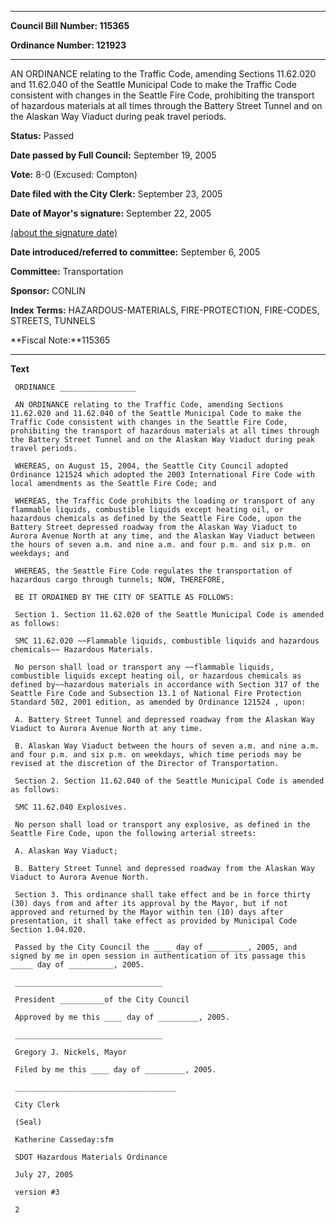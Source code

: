 

********

**Council Bill Number: 115365**
   
**Ordinance Number: 121923**
********

 AN ORDINANCE relating to the Traffic Code, amending Sections 11.62.020 and 11.62.040 of the Seattle Municipal Code to make the Traffic Code consistent with changes in the Seattle Fire Code, prohibiting the transport of hazardous materials at all times through the Battery Street Tunnel and on the Alaskan Way Viaduct during peak travel periods.

**Status:** Passed
   
**Date passed by Full Council:** September 19, 2005
   
**Vote:** 8-0 (Excused: Compton)
   
**Date filed with the City Clerk:** September 23, 2005
   
**Date of Mayor's signature:** September 22, 2005
   
[(about the signature date)](/~public/approvaldate.htm)
   
   
   
**Date introduced/referred to committee:** September 6, 2005
   
**Committee:** Transportation
   
**Sponsor:** CONLIN
   
   
**Index Terms:** HAZARDOUS-MATERIALS, FIRE-PROTECTION, FIRE-CODES, STREETS, TUNNELS

**Fiscal Note:**115365

********

**Text**
   
```
 ORDINANCE _________________

 AN ORDINANCE relating to the Traffic Code, amending Sections 11.62.020 and 11.62.040 of the Seattle Municipal Code to make the Traffic Code consistent with changes in the Seattle Fire Code, prohibiting the transport of hazardous materials at all times through the Battery Street Tunnel and on the Alaskan Way Viaduct during peak travel periods.

 WHEREAS, on August 15, 2004, the Seattle City Council adopted Ordinance 121524 which adopted the 2003 International Fire Code with local amendments as the Seattle Fire Code; and

 WHEREAS, the Traffic Code prohibits the loading or transport of any flammable liquids, combustible liquids except heating oil, or hazardous chemicals as defined by the Seattle Fire Code, upon the Battery Street depressed roadway from the Alaskan Way Viaduct to Aurora Avenue North at any time, and the Alaskan Way Viaduct between the hours of seven a.m. and nine a.m. and four p.m. and six p.m. on weekdays; and

 WHEREAS, the Seattle Fire Code regulates the transportation of hazardous cargo through tunnels; NOW, THEREFORE,

 BE IT ORDAINED BY THE CITY OF SEATTLE AS FOLLOWS:

 Section 1. Section 11.62.020 of the Seattle Municipal Code is amended as follows:

 SMC 11.62.020 ~~Flammable liquids, combustible liquids and hazardous chemicals~~ Hazardous Materials.

 No person shall load or transport any ~~flammable liquids, combustible liquids except heating oil, or hazardous chemicals as defined by~~hazardous materials in accordance with Section 317 of the Seattle Fire Code and Subsection 13.1 of National Fire Protection Standard 502, 2001 edition, as amended by Ordinance 121524 , upon:

 A. Battery Street Tunnel and depressed roadway from the Alaskan Way Viaduct to Aurora Avenue North at any time.

 B. Alaskan Way Viaduct between the hours of seven a.m. and nine a.m. and four p.m. and six p.m. on weekdays, which time periods may be revised at the discretion of the Director of Transportation.

 Section 2. Section 11.62.040 of the Seattle Municipal Code is amended as follows:

 SMC 11.62.040 Explosives.

 No person shall load or transport any explosive, as defined in the Seattle Fire Code, upon the following arterial streets:

 A. Alaskan Way Viaduct;

 B. Battery Street Tunnel and depressed roadway from the Alaskan Way Viaduct to Aurora Avenue North.

 Section 3. This ordinance shall take effect and be in force thirty (30) days from and after its approval by the Mayor, but if not approved and returned by the Mayor within ten (10) days after presentation, it shall take effect as provided by Municipal Code Section 1.04.020.

 Passed by the City Council the ____ day of _________, 2005, and signed by me in open session in authentication of its passage this _____ day of __________, 2005.

 _________________________________

 President __________of the City Council

 Approved by me this ____ day of _________, 2005.

 _________________________________

 Gregory J. Nickels, Mayor

 Filed by me this ____ day of _________, 2005.

 ____________________________________

 City Clerk

 (Seal)

 Katherine Casseday:sfm

 SDOT Hazardous Materials Ordinance

 July 27, 2005

 version #3

 2

```
